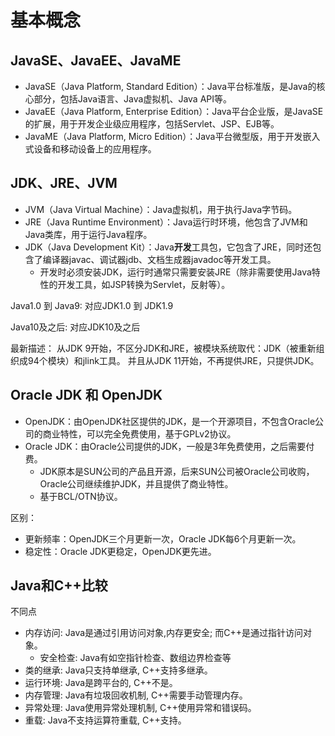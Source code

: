 # 基本概念

## JavaSE、JavaEE、JavaME
- JavaSE（Java Platform, Standard Edition）：Java平台标准版，是Java的核心部分，包括Java语言、Java虚拟机、Java API等。
- JavaEE（Java Platform, Enterprise Edition）：Java平台企业版，是JavaSE的扩展，用于开发企业级应用程序，包括Servlet、JSP、EJB等。
- JavaME（Java Platform, Micro Edition）：Java平台微型版，用于开发嵌入式设备和移动设备上的应用程序。

## JDK、JRE、JVM

- JVM（Java Virtual Machine）：Java虚拟机，用于执行Java字节码。
- JRE（Java Runtime Environment）：Java运行时环境，他包含了JVM和Java类库，用于运行Java程序。
- JDK（Java Development Kit）：Java**开发**工具包，它包含了JRE，同时还包含了编译器javac、调试器jdb、文档生成器javadoc等开发工具。
  - 开发时必须安装JDK，运行时通常只需要安装JRE（除非需要使用Java特性的开发工具，如JSP转换为Servlet，反射等）。

Java1.0 到 Java9: 对应JDK1.0 到 JDK1.9

Java10及之后: 对应JDK10及之后

最新描述：
从JDK 9开始，不区分JDK和JRE，被模块系统取代：JDK（被重新组织成94个模块）和jlink工具。
并且从JDK 11开始，不再提供JRE，只提供JDK。


## Oracle JDK 和 OpenJDK
- OpenJDK：由OpenJDK社区提供的JDK，是一个开源项目，不包含Oracle公司的商业特性，可以完全免费使用，基于GPLv2协议。
- Oracle JDK：由Oracle公司提供的JDK，一般是3年免费使用，之后需要付费。
  - JDK原本是SUN公司的产品且开源，后来SUN公司被Oracle公司收购，Oracle公司继续维护JDK，并且提供了商业特性。
  - 基于BCL/OTN协议。

区别：
- 更新频率：OpenJDK三个月更新一次，Oracle JDK每6个月更新一次。
- 稳定性：Oracle JDK更稳定，OpenJDK更先进。

## Java和C++比较

不同点
- 内存访问: Java是通过引用访问对象,内存更安全; 而C++是通过指针访问对象。
  - 安全检查: Java有如空指针检查、数组边界检查等
- 类的继承: Java只支持单继承, C++支持多继承。
- 运行环境: Java是跨平台的, C++不是。
- 内存管理: Java有垃圾回收机制, C++需要手动管理内存。
- 异常处理: Java使用异常处理机制, C++使用异常和错误码。
- 重载: Java不支持运算符重载, C++支持。



